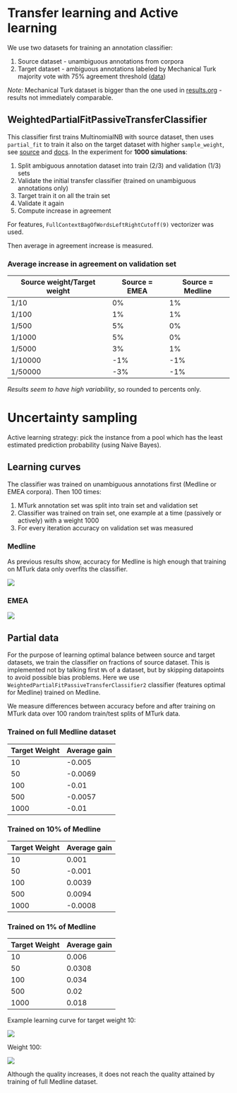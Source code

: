 # Transfer learning and Active learning

We use two datasets for training an annotation classifier:

1. Source dataset - unambiguous annotations from corpora
2. Target dataset - ambiguous annotations labeled by Mechanical Turk majority vote with 75% agreement threshold ([data](https://kitt.cl.uzh.ch/kitt/mantracrowd/disambig/vote_results.csv?AgreementThr=0.75))

*Note:* Mechanical Turk dataset is bigger than the one used in [results.org](results.org) - results not immediately comparable.

## WeightedPartialFitPassiveTransferClassifier

This classifier first trains MultinomialNB with source dataset, then uses `partial_fit` to train it also on the target dataset with higher `sample_weight`, see [source](transfer.py) and [docs](http://scikit-learn.org/stable/modules/generated/sklearn.naive_bayes.MultinomialNB.html#sklearn.naive_bayes.MultinomialNB.partial_fit). In the experiment for **1000 simulations**:

1. Split ambiguous annotation dataset into train (2/3) and validation (1/3) sets
1. Validate the initial transfer classifier (trained on unambiguous annotations only)
1. Target train it on all the train set 
1. Validate it again
1. Compute increase in agreement

For features, `FullContextBagOfWordsLeftRightCutoff(9)` vectorizer was used.

Then average in agreement increase is measured. 

### Average increase in agreement on validation set

|Source weight/Target weight|Source = EMEA|Source = Medline|
| --- | --- | --- |
|1/10|0%|1%|
|1/100|1%|1%|
|1/500|5%|0%|
|1/1000|5%|0%|
|1/5000|3%|1%|
|1/10000|-1%|-1%|
|1/50000|-3%|-1%|

*Results seem to have high variability*, so rounded to percents only.

# Uncertainty sampling

Active learning strategy: pick the instance from a pool which has the least estimated prediction probability (using Naive Bayes).

## Learning curves

The classifier was trained on unambiguous annotations first (Medline or EMEA corpora). Then 100 times:

1. MTurk annotation set was split into train set and validation set
2. Classifier was trained on train set, one example at a time (passively or actively) with a weight 1000
3. For every iteration accuracy on validation set was measured

### Medline

As previous results show, accuracy for Medline is high enough that training on MTurk data only overfits the classifier.

![](http://davtyan.org/pml/Medline_weight1000_avg100.png)

### EMEA

![](http://davtyan.org/pml/EMEA_weight1000_avg100.png)

## Partial data

For the purpose of learning optimal balance between source and target datasets, we train the classifier on fractions of source dataset. This is implemented not by talking first `N%` of a dataset, but by skipping datapoints to avoid possible bias problems. Here we use `WeightedPartialFitPassiveTransferClassifier2` classifier (features optimal for Medline) trained on Medline.

We measure differences between accuracy before and after training on MTurk data over 100 random train/test splits of MTurk data.

### Trained on full Medline dataset

|Target Weight|Average gain|
| --- | --- |
|10|-0.005|
|50|-0.0069|
|100|-0.01|
|500|-0.0057|
|1000|-0.01|

### Trained on 10% of Medline

|Target Weight|Average gain|
| --- | --- |
|10|0.001|
|50|-0.001|
|100|0.0039|
|500|0.0094|
|1000|-0.0008|

### Trained on 1% of Medline

|Target Weight|Average gain|
| --- | --- |
|10|0.006|
|50|0.0308|
|100|0.034|
|500|0.02|
|1000|0.018|

Example learning curve for target weight 10:

![](http://davtyan.org/pml/WeightedPartialFitPassiveTransferClassifier2_Medline_fraction0.01_weight10.png)

Weight 100:

![](http://davtyan.org/pml/WeightedPartialFitPassiveTransferClassifier2_Medline_fraction0.01_weight100.png)

Although the quality increases, it does not reach the quality attained by training of full Medline dataset.
